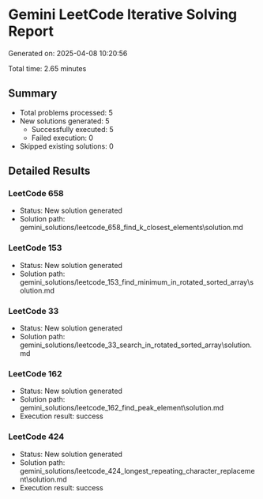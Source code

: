# Gemini LeetCode Iterative Solving Report

Generated on: 2025-04-08 10:20:56

Total time: 2.65 minutes

## Summary

- Total problems processed: 5
- New solutions generated: 5
  - Successfully executed: 5
  - Failed execution: 0
- Skipped existing solutions: 0

## Detailed Results

### LeetCode 658

- Status: New solution generated
- Solution path: gemini_solutions/leetcode_658_find_k_closest_elements\solution.md

### LeetCode 153

- Status: New solution generated
- Solution path: gemini_solutions/leetcode_153_find_minimum_in_rotated_sorted_array\solution.md

### LeetCode 33

- Status: New solution generated
- Solution path: gemini_solutions/leetcode_33_search_in_rotated_sorted_array\solution.md

### LeetCode 162

- Status: New solution generated
- Solution path: gemini_solutions/leetcode_162_find_peak_element\solution.md
- Execution result: success

### LeetCode 424

- Status: New solution generated
- Solution path: gemini_solutions/leetcode_424_longest_repeating_character_replacement\solution.md
- Execution result: success

